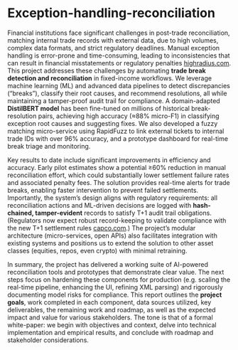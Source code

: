 # Exception-handling-reconciliation

Financial institutions face significant challenges in post-trade reconciliation,  matching internal trade records with external data,  due to high volumes, complex data formats, and strict regulatory deadlines. Manual exception handling is error-prone and time-consuming, leading to inconsistencies that can result in financial misstatements or regulatory penalties [highradius.com](https://www.highradius.com/resources/Blog/trade-reconciliation/#:~:text=Trade%20reconciliation%20plays%20a%20vital,a%20loss%20of%20investors%20confidence). This project addresses these challenges by automating **trade break detection and reconciliation** in fixed-income workflows. We leverage machine learning (ML) and advanced data pipelines to detect discrepancies (“breaks”), classify their root causes, and recommend resolutions, all while maintaining a tamper-proof audit trail for compliance. A domain-adapted **DistilBERT model** has been fine-tuned on millions of historical break-resolution pairs, achieving high accuracy (≈88% micro-F1) in classifying exception root causes and suggesting fixes. We also developed a fuzzy matching micro-service using RapidFuzz to link external tickets to internal trade IDs with over 96% accuracy, and a prototype dashboard for real-time break triage and monitoring.

Key results to date include significant improvements in efficiency and accuracy. Early pilot estimates show a potential ≥60% reduction in manual reconciliation effort, which could substantially lower settlement failure rates and associated penalty fees. The solution provides real-time alerts for trade breaks, enabling faster intervention to prevent failed settlements. Importantly, the system’s design aligns with regulatory requirements: all reconciliation actions and ML-driven decisions are logged with **hash-chained, tamper-evident** records to satisfy T+1 audit trail obligations. (Regulators now expect robust record-keeping to validate compliance with the new T+1 settlement rules [capco.com](https://www.capco.com/intelligence/capco-intelligence/t-1-post-go-live-institutions-must-stay-on-their-toes#:~:text=In%20addition%2C%20on%20August%206%2C,newly%20established%20SEC%20regulatory%20rules).) The project’s modular architecture (micro-services, open APIs) also facilitates integration with existing systems and positions us to extend the solution to other asset classes (equities, repos, even crypto) with minimal retraining.

In summary, the project has delivered a working suite of AI-powered reconciliation tools and prototypes that demonstrate clear value. The next steps focus on hardening these components for production (e.g. scaling the real-time pipeline, enhancing the UI, refining XML parsing) and rigorously documenting model risks for compliance. This report outlines the **project goals**, work completed in each component, data sources utilized, key deliverables, the remaining work and roadmap, as well as the expected impact and value for various stakeholders. The tone is that of a formal white-paper: we begin with objectives and context, delve into technical implementation and empirical results, and conclude with roadmap and stakeholder considerations.
